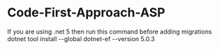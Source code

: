 # Code-First-Approach-ASP


If you are using .net 5 then run this command before adding migrations
dotnet tool install --global dotnet-ef --version 5.0.3
